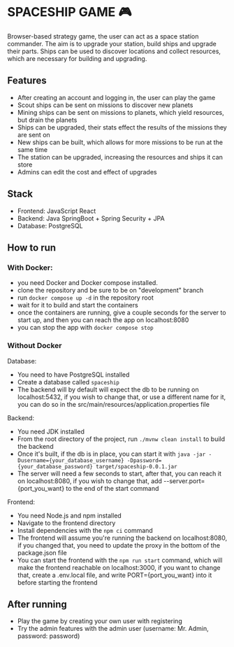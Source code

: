 # SPACESHIP GAME :video_game:

Browser-based strategy game, the user can act as a space station commander. The aim is to upgrade your station, build
ships and upgrade their parts. Ships can be used to discover locations and collect resources, which are necessary for building
and upgrading.

## Features
 - After creating an account and logging in, the user can play the game
 - Scout ships can be sent on missions to discover new planets
 - Mining ships can be sent on missions to planets, which yield resources, but drain the planets
 - Ships can be upgraded, their stats effect the results of the missions they are sent on
 - New ships can be built, which allows for more missions to be run at the same time
 - The station can be upgraded, increasing the resources and ships it can store
 - Admins can edit the cost and effect of upgrades

## Stack
- Frontend: JavaScript React
- Backend: Java SpringBoot + Spring Security + JPA
- Database: PostgreSQL

## How to run

### With Docker:
- you need Docker and Docker compose installed.
- clone the repository and be sure to be on "development" branch
- run `docker compose up -d` in the repository root
- wait for it to build and start the containers
- once the containers are running, give a couple seconds for the server to start up, and then you can reach the app on localhost:8080
- you can stop the app with `docker compose stop`

### Without Docker
Database:
- You need to have PostgreSQL installed
- Create a database called `spaceship`
- The backend will by default will expect the db to be running on localhost:5432, if you wish to change that, or use a different name for it, you can do so in the src/main/resources/application.properties file

Backend:
- You need JDK installed
- From the root directory of the project, run `./mvnw clean install` to build the backend
- Once it's built, if the db is in place, you can start it with `java -jar -Dusername={your_database_username} -Dpassword={your_database_password} target/spaceship-0.0.1.jar`
- The server will need a few seconds to start, after that, you can reach it on localhost:8080, if you wish to change that, add --server.port={port_you_want} to the end of the start command

Frontend:
- You need Node.js and npm installed
- Navigate to the frontend directory
- Install dependencies with the `npm ci` command
- The frontend will assume you're running the backend on localhost:8080, if you changed that, you need to update the proxy in the bottom of the package.json file
- You can start the frontend with the `npm run start` command, which will make the frontend reachable on localhost:3000, if you want to change that, create a .env.local file, and write PORT={port_you_want} into it before starting the frontend

## After running

- Play the game by creating your own user with registering
- Try the admin features with the admin user (username: Mr. Admin, password: password)
